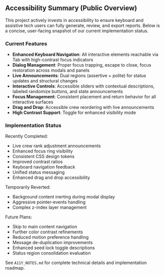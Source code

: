 ## Accessibility Summary (Public Overview)

This project actively invests in accessibility to ensure keyboard and assistive tech users can fully generate, review, and export reports. Below is a concise, user-facing snapshot of our current implementation status.

### Current Features
- **Enhanced Keyboard Navigation**: All interactive elements reachable via Tab with high-contrast focus indicators
- **Dialog Management**: Proper focus trapping, escape to close, focus restoration across modals and panels
- **Live Announcements**: Dual regions (assertive + polite) for status updates and structural changes
- **Interactive Controls**: Accessible sliders with contextual descriptions, labeled randomize buttons, and state announcements
- **Focus Management**: Consistent placement and return behavior for all interactive surfaces
- **Drag and Drop**: Accessible crew reordering with live announcements
- **High Contrast Support**: Toggle for enhanced visibility mode

### Implementation Status

Recently Completed:
- Live crew rank adjustment announcements
- Enhanced focus ring visibility
- Consistent CSS design tokens
- Improved contrast ratios
- Keyboard navigation feedback
- Unified status messaging
- Enhanced drag and drop accessibility

Temporarily Reverted:
- Background content inerting during modal display
- Aggressive pointer-events handling
- Complex z-index layer management

Future Plans:
- Skip to main content navigation
- Further color contrast refinements
- Reduced motion preference handling
- Message de-duplication improvements
- Enhanced seed lock toggle descriptions
- Status region consolidation evaluation

See `A11Y_NOTES.md` for complete technical details and implementation roadmap.